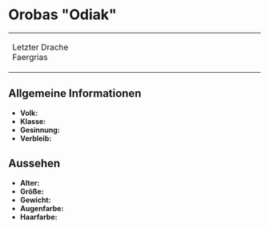 # Orobas "Odiak"

<primary-label ref="npc"/>

<secondary-label ref="faergria"/>

<table>
<tr><td>
<p>
Letzter Drache Faergrias
</p>

</td><td width="300">
<!-- Edit here -->
<img src="orobas.png" alt="" />
</td></tr>
</table>

## Allgemeine Informationen

- **Volk:**
- **Klasse:**
- **Gesinnung:**
- **Verbleib:**

## Aussehen

- **Alter:**
- **Größe:**
- **Gewicht:**
- **Augenfarbe:**
- **Haarfarbe:**

<!--
## Beziehungen

<list columns="3">
<li>
</li>
</list>

## Notizen

- **Ziele:** 
- **Geheimnisse:** 
-->